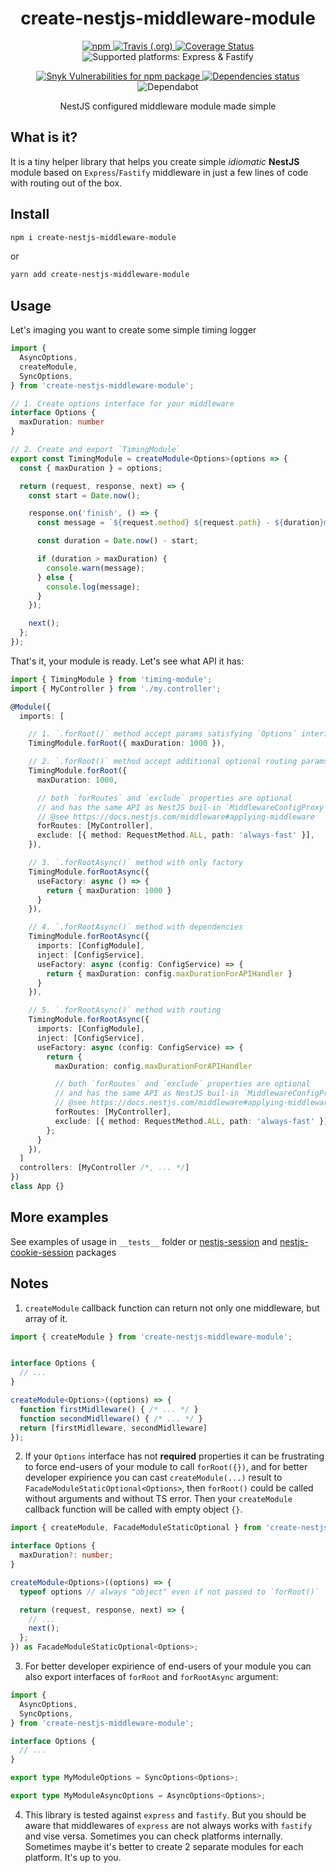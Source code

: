<h1 align="center">create-nestjs-middleware-module</h1>

<p align="center">
  <a href="https://www.npmjs.com/package/create-nestjs-middleware-module">
    <img alt="npm" src="https://img.shields.io/npm/v/create-nestjs-middleware-module" />
  </a>
  <a href="https://travis-ci.org/iamolegga/create-nestjs-middleware-module">
    <img alt="Travis (.org)" src="https://img.shields.io/travis/iamolegga/create-nestjs-middleware-module" />
  </a>
  <a href="https://coveralls.io/github/iamolegga/create-nestjs-middleware-module?branch=master">
    <img alt="Coverage Status" src="https://coveralls.io/repos/github/iamolegga/create-nestjs-middleware-module/badge.svg?branch=master" />
  </a>
    <img alt="Supported platforms: Express & Fastify" src="https://img.shields.io/badge/platforms-Express%20%26%20Fastify-green" />
</p>
<p align="center">
  <a href="https://snyk.io/test/github/iamolegga/create-nestjs-middleware-module">
    <img alt="Snyk Vulnerabilities for npm package" src="https://img.shields.io/snyk/vulnerabilities/npm/create-nestjs-middleware-module" />
  </a>
  <a href="https://david-dm.org/iamolegga/create-nestjs-middleware-module">
    <img alt="Dependencies status" src="https://badgen.net/david/dep/iamolegga/create-nestjs-middleware-module">
  </a>
  <img alt="Dependabot" src="https://badgen.net/dependabot/iamolegga/create-nestjs-middleware-module/?icon=dependabot">
</p>

<p align="center">NestJS configured middleware module made simple</p>

## What is it?

It is a tiny helper library that helps you create simple _idiomatic_ **NestJS** module based on `Express`/`Fastify` middleware in just a few lines of code with routing out of the box.

## Install

```sh
npm i create-nestjs-middleware-module
```

or

```sh
yarn add create-nestjs-middleware-module
```

## Usage

Let's imaging you want to create some simple timing logger

```ts
import {
  AsyncOptions,
  createModule,
  SyncOptions,
} from 'create-nestjs-middleware-module';

// 1. Create options interface for your middleware
interface Options {
  maxDuration: number
}

// 2. Create and export `TimingModule`
export const TimingModule = createModule<Options>(options => {
  const { maxDuration } = options;

  return (request, response, next) => {
    const start = Date.now();

    response.on('finish', () => {
      const message = `${request.method} ${request.path} - ${duration}ms`;

      const duration = Date.now() - start;

      if (duration > maxDuration) {
        console.warn(message);
      } else {
        console.log(message);
      }
    });

    next();
  };
});
```

That's it, your module is ready. Let's see what API it has:

```ts
import { TimingModule } from 'timing-module';
import { MyController } from './my.controller';

@Module({
  imports: [

    // 1. `.forRoot()` method accept params satisfying `Options` interface
    TimingModule.forRoot({ maxDuration: 1000 }),

    // 2. `.forRoot()` method accept additional optional routing params
    TimingModule.forRoot({
      maxDuration: 1000,

      // both `forRoutes` and `exclude` properties are optional
      // and has the same API as NestJS buil-in `MiddlewareConfigProxy`
      // @see https://docs.nestjs.com/middleware#applying-middleware
      forRoutes: [MyController],
      exclude: [{ method: RequestMethod.ALL, path: 'always-fast' }],
    }),

    // 3. `.forRootAsync()` method with only factory
    TimingModule.forRootAsync({
      useFactory: async () => {
        return { maxDuration: 1000 }
      }
    }),

    // 4. `.forRootAsync()` method with dependencies
    TimingModule.forRootAsync({
      imports: [ConfigModule],
      inject: [ConfigService],
      useFactory: async (config: ConfigService) => {
        return { maxDuration: config.maxDurationForAPIHandler }
      }
    }),

    // 5. `.forRootAsync()` method with routing
    TimingModule.forRootAsync({
      imports: [ConfigModule],
      inject: [ConfigService],
      useFactory: async (config: ConfigService) => {
        return {
          maxDuration: config.maxDurationForAPIHandler

          // both `forRoutes` and `exclude` properties are optional
          // and has the same API as NestJS buil-in `MiddlewareConfigProxy`
          // @see https://docs.nestjs.com/middleware#applying-middleware
          forRoutes: [MyController],
          exclude: [{ method: RequestMethod.ALL, path: 'always-fast' }],
        };
      }
    }),
  ]
  controllers: [MyController /*, ... */]
})
class App {}
```

## More examples

See examples of usage in `__tests__` folder or [nestjs-session](https://github.com/iamolegga/nestjs-session/blob/master/src/index.ts) and [nestjs-cookie-session](https://github.com/iamolegga/nestjs-cookie-session/blob/master/src/index.ts) packages

## Notes

1. `createModule` callback function can return not only one middleware, but array of it.

```ts
import { createModule } from 'create-nestjs-middleware-module';


interface Options {
  // ...
}

createModule<Options>((options) => {
  function firstMidlleware() { /* ... */ }
  function secondMidlleware() { /* ... */ }
  return [firstMidlleware, secondMidlleware]
});
```

2. If your `Options` interface has not __required__ properties it can be frustrating to force end-users of your module to call `forRoot({})`, and for better developer expirience you can cast `createModule(...)` result to `FacadeModuleStaticOptional<Options>`, then `forRoot()` could be called without arguments and without TS error. Then your `createModule` callback function will be called with empty object `{}`.

```ts
import { createModule, FacadeModuleStaticOptional } from 'create-nestjs-middleware-module';

interface Options {
  maxDuration?: number;
}

createModule<Options>((options) => {
  typeof options // always "object" even if not passed to `forRoot()`

  return (request, response, next) => {
    // ...
    next();
  };
}) as FacadeModuleStaticOptional<Options>;
```

3. For better developer expirience of end-users of your module you can also export interfaces of `forRoot` and `forRootAsync` argument:

```ts
import {
  AsyncOptions,
  SyncOptions,
} from 'create-nestjs-middleware-module';

interface Options {
  // ...
}

export type MyModuleOptions = SyncOptions<Options>;

export type MyModuleAsyncOptions = AsyncOptions<Options>;
```

4. This library is tested against `express` and `fastify`. But you should be aware that middlewares of `express` are not always works with `fastify` and vise versa. Sometimes you can check platforms internally. Sometimes maybe it's better to create 2 separate modules for each platform. It's up to you.

